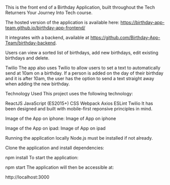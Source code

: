 This is the front end of a Birthday Application, built throughout the Tech Returners Your Journey Into Tech course.

The hosted version of the application is available here: https://birthday-app-team.github.io/birthday-app-frontend/

It integrates with a backend, available at https://github.com/Birthday-App-Team/birthday-backend.

Users can view a sorted list of birthdays, add new birthdays, edit existing birthdays and delete.

Twilio
The app also uses Twilio to allow users to set a text to automatically send at 10am on a birthday. If a person is added on the day of their birthday and it is after 10am, the user has the option to send a text straight away when adding the new birthday.

Technology Used
This project uses the following technology:

ReactJS
JavaScript (ES2015+)
CSS
Webpack
Axios
ESLint
Twilio
It has been designed and built with mobile-first reponsive principles in mind.

Image of the App on iphone:
Image of App on iphone

Image of the App on ipad:
Image of App on ipad

Running the application locally
Node.js must be installed if not already.

Clone the application and install dependencies:

npm install
To start the application:

npm start
The application will then be accessible at:

http://localhost:3000
